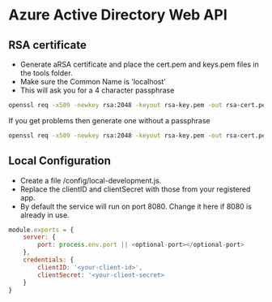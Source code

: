 # Azure Active Directory Web API

## RSA certificate
* Generate aRSA certificate and place the cert.pem and keys.pem files  in the tools folder.
* Make sure the Common Name is 'localhost'
* This will ask you for a 4 character passphrase
```bash
openssl req -x509 -newkey rsa:2048 -keyout rsa-key.pem -out rsa-cert.pem -days 365
```

If you get problems then generate one without a passphrase
```bash
openssl req -x509 -newkey rsa:2048 -keyout rsa-key.pem -out rsa-cert.pem -days 365 -nodes 
```

## Local Configuration
* Create a file /config/local-development.js.
* Replace the clientID and clientSecret with those from your registered app.
* By default the service will run on port 8080.  Change it here if 8080 is already in use.
```javascript
module.exports = {
    server: {
        port: process.env.port || <optional-port></optional-port>
    },
    credentials: {
        clientID: '<your-client-id>',
        clientSecret: '<your-client-secret>
    }
}
```

